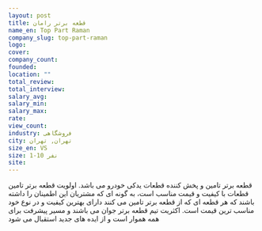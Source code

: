 ```yaml
---
layout: post
title: قطعه برتر رامان
name_en: Top Part Raman
company_slug: top-part-raman
logo: 
cover: 
company_count:
founded:
location: ""
total_review: 
total_interview: 
salary_avg: 
salary_min: 
salary_max: 
rate: 
view_count: 
industry: فروشگاهی
city: تهران, تهران
size_en: VS
size: 1-10 نفر
site: 
---
```


قطعه برتر تامین و پخش کننده قطعات یدکی خودرو می باشد. اولویت قطعه برتر تامین قطعات با کیفیت و قیمت مناسب است، به گونه ای که مشتریان این اطمینان را داشته باشند که هر قطعه ای که از قطعه برتر تامین می کنند دارای بهترین کیفیت و در نوع خود مناسب ترین قیمت است. اکثریت تیم قطعه برتر جوان می باشند و مسیر پیشرفت برای همه هموار است و از ایده های جدید استقبال می شود
